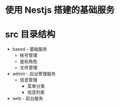 # 使用 Nestjs 搭建的基础服务

# src 目录结构

- based - 基础服务
  - 帐号管理
  - 鉴权角色
  - 文件管理
- admin - 后台管理服务
  - 信息管理
    - 菜单分类
    - 信息列表
- web - 前台服务
